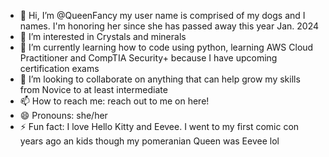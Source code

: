 - 👋 Hi, I’m @QueenFancy my user name is comprised of my dogs and I names. I'm honoring her since she has passed away this year Jan. 2024
- 👀 I’m interested in Crystals and minerals
- 🌱 I’m currently learning how to code using python, learning AWS Cloud Practitioner and CompTIA Security+ because I have upcoming certification exams
- 💞️ I’m looking to collaborate on anything that can help grow my skills from Novice to at least intermediate
- 📫 How to reach me: reach out to me on here!
- 😄 Pronouns: she/her
- ⚡ Fun fact: I love Hello Kitty and Eevee. I went to my first comic con years ago an kids though my pomeranian Queen was Eevee lol

<!---
QueenFancy/QueenFancy is a ✨ special ✨ repository because its `README.md` (this file) appears on your GitHub profile.
You can click the Preview link to take a look at your changes.
--->
